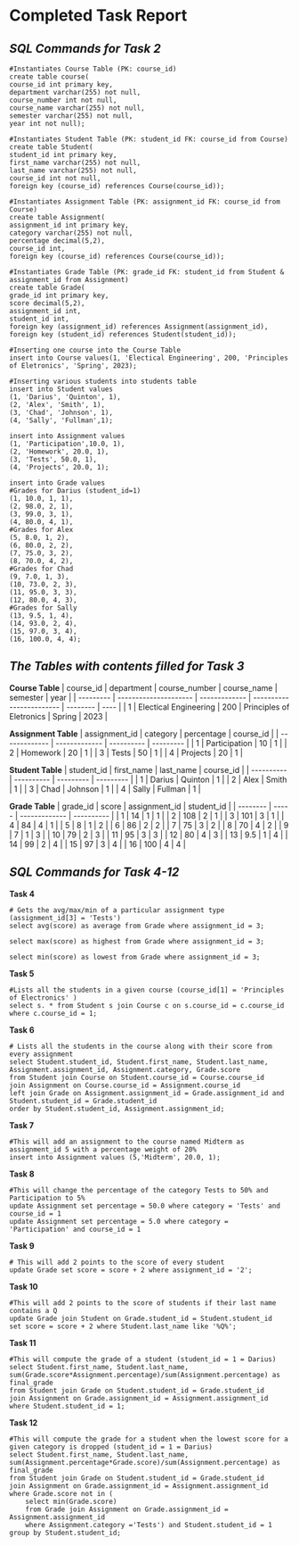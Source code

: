 # Completed Task Report

## *SQL Commands for Task 2*
```
#Instantiates Course Table (PK: course_id)
create table course(
course_id int primary key,
department varchar(255) not null,
course_number int not null,
course_name varchar(255) not null,
semester varchar(255) not null,
year int not null);

#Instantiates Student Table (PK: student_id FK: course_id from Course)
create table Student(
student_id int primary key,
first_name varchar(255) not null,
last_name varchar(255) not null,
course_id int not null,
foreign key (course_id) references Course(course_id));

#Instantiates Assignment Table (PK: assignment_id FK: course_id from Course)
create table Assignment(
assignment_id int primary key,
category varchar(255) not null, 
percentage decimal(5,2),
course_id int,
foreign key (course_id) references Course(course_id));

#Instantiates Grade Table (PK: grade_id FK: student_id from Student & assignment_id from Assignment)
create table Grade(
grade_id int primary key,
score decimal(5,2),
assignment_id int,
student_id int,
foreign key (assignment_id) references Assignment(assignment_id),
foreign key (student_id) references Student(student_id));

#Inserting one course into the Course Table
insert into Course values(1, 'Electical Engineering', 200, 'Principles of Eletronics', 'Spring', 2023);

#Inserting various students into students table
insert into Student values
(1, 'Darius', 'Quinton', 1), 
(2, 'Alex', 'Smith', 1),
(3, 'Chad', 'Johnson', 1),
(4, 'Sally', 'Fullman',1);

insert into Assignment values
(1, 'Participation',10.0, 1),
(2, 'Homework', 20.0, 1),
(3, 'Tests', 50.0, 1),
(4, 'Projects', 20.0, 1);

insert into Grade values
#Grades for Darius (student_id=1)
(1, 10.0, 1, 1),
(2, 98.0, 2, 1),
(3, 99.0, 3, 1),
(4, 80.0, 4, 1),
#Grades for Alex
(5, 8.0, 1, 2),
(6, 80.0, 2, 2),
(7, 75.0, 3, 2),
(8, 70.0, 4, 2),
#Grades for Chad
(9, 7.0, 1, 3),
(10, 73.0, 2, 3),
(11, 95.0, 3, 3),
(12, 80.0, 4, 3),
#Grades for Sally
(13, 9.5, 1, 4),
(14, 93.0, 2, 4),
(15, 97.0, 3, 4),
(16, 100.0, 4, 4);
```
## *The Tables with contents filled for Task 3*
**Course Table**
| course_id | department            | course_number | course_name              | semester | year |
| --------- | --------------------- | ------------- | ------------------------ | -------- | ---- |
| 1         | Electical Engineering | 200           | Principles of Eletronics | Spring   | 2023 |

**Assignment Table**
| assignment_id | category      | percentage | course_id |
| ------------- | ------------- | ---------- | --------- |
| 1             | Participation | 10         | 1         |
| 2             | Homework      | 20         | 1         |
| 3             | Tests         | 50         | 1         |
| 4             | Projects      | 20         | 1         |

**Student Table**
| student_id | first_name | last_name | course_id |
| ---------- | ---------- | --------- | --------- |
| 1          | Darius     | Quinton   | 1         |
| 2          | Alex       | Smith     | 1         |
| 3          | Chad       | Johnson   | 1         |
| 4          | Sally      | Fullman   | 1         |

**Grade Table**
| grade_id | score | assignment_id | student_id |
| -------- | ----- | ------------- | ---------- |
| 1        | 14    | 1             | 1          |
| 2        | 108   | 2             | 1          |
| 3        | 101   | 3             | 1          |
| 4        | 84    | 4             | 1          |
| 5        | 8     | 1             | 2          |
| 6        | 86    | 2             | 2          |
| 7        | 75    | 3             | 2          |
| 8        | 70    | 4             | 2          |
| 9        | 7     | 1             | 3          |
| 10       | 79    | 2             | 3          |
| 11       | 95    | 3             | 3          |
| 12       | 80    | 4             | 3          |
| 13       | 9.5   | 1             | 4          |
| 14       | 99    | 2             | 4          |
| 15       | 97    | 3             | 4          |
| 16       | 100   | 4             | 4          |

## *SQL Commands for Task 4-12*

**Task 4**
```
# Gets the avg/max/min of a particular assignment type (assignment_id[3] = 'Tests')
select avg(score) as average from Grade where assignment_id = 3;

select max(score) as highest from Grade where assignment_id = 3;

select min(score) as lowest from Grade where assignment_id = 3;
```
**Task 5**
```
#Lists all the students in a given course (course_id[1] = 'Principles of Electronics' )
select s. * from Student s join Course c on s.course_id = c.course_id where c.course_id = 1;
```
**Task 6**
```
# Lists all the students in the course along with their score from every assignment
select Student.student_id, Student.first_name, Student.last_name, Assignment.assignment_id, Assignment.category, Grade.score
from Student join Course on Student.course_id = Course.course_id
join Assignment on Course.course_id = Assignment.course_id
left join Grade on Assignment.assignment_id = Grade.assignment_id and Student.student_id = Grade.student_id
order by Student.student_id, Assignment.assignment_id;
```
**Task 7**
```
#This will add an assignment to the course named Midterm as assignment_id 5 with a percentage weight of 20%
insert into Assignment values (5,'Midterm', 20.0, 1);
```
**Task 8**
```
#This will change the percentage of the category Tests to 50% and Participation to 5%
update Assignment set percentage = 50.0 where category = 'Tests' and course_id = 1
update Assignment set percentage = 5.0 where category = 'Participation' and course_id = 1
```
**Task 9**
```
# This will add 2 points to the score of every student
update Grade set score = score + 2 where assignment_id = '2';
```
**Task 10**
```
#This will add 2 points to the score of students if their last name contains a Q
update Grade join Student on Grade.student_id = Student.student_id
set score = score + 2 where Student.last_name like '%Q%';
```
**Task 11**
```
#This will compute the grade of a student (student_id = 1 = Darius)
select Student.first_name, Student.last_name, sum(Grade.score*Assignment.percentage)/sum(Assignment.percentage) as final_grade 
from Student join Grade on Student.student_id = Grade.student_id
join Assignment on Grade.assignment_id = Assignment.assignment_id where Student.student_id = 1;
```
**Task 12**
```
#This will compute the grade for a student when the lowest score for a given category is dropped (student_id = 1 = Darius)
select Student.first_name, Student.last_name, sum(Assignment.percentage*Grade.score)/sum(Assignment.percentage) as final_grade 
from Student join Grade on Student.student_id = Grade.student_id 
join Assignment on Grade.assignment_id = Assignment.assignment_id 
where Grade.score not in (
    select min(Grade.score) 
    from Grade join Assignment on Grade.assignment_id = Assignment.assignment_id 
    where Assignment.category ='Tests') and Student.student_id = 1
group by Student.student_id;
```


